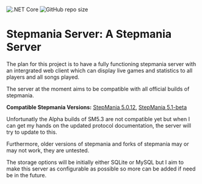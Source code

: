 ![.NET Core](https://github.com/wsngamerz/Stepmania-Server/workflows/.NET%20Core/badge.svg)
![GitHub repo size](https://img.shields.io/github/repo-size/wsngamerz/Stepmania-Server)

# Stepmania Server: A Stepmania Server

The plan for this project is to have a fully functioning stepmania server with an intergrated web client which can display live games and statistics to all players and all songs played.

The server at the moment aims to be compatible with all official builds of stepmania.

**Compatible Stepmania Versions:**
[StepMania 5.0.12](https://github.com/stepmania/stepmania/releases/tag/v5.0.12),
[StepMania 5.1-beta](https://github.com/stepmania/stepmania/releases/tag/v5.1.0-b2)

Unfortunatly the Alpha builds of SM5.3 are not compatible yet but when I can get my hands on the updated protocol documentation, the server will try to update to this.

Furthermore, older versions of stepmania and forks of stepmania may or may not work, they are untested.

The storage options will be initially either SQLite or MySQL but I aim to make this server as configurable as possible so more can be added if need be in the future.
